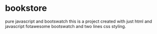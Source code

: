 # bookstore
pure javascript and bootswatch
this is a project created with just html and javascript
fotawesome
bootswatch and two lines css styling.
